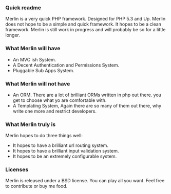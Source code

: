 ### Quick readme
Merlin is a very quick PHP framework. Designed for PHP 5.3 and Up. Merlin does not hope to be a simple and quick framework. It hopes to be a clean framework.
Merlin is still work in progress and will probably be so for a little longer.

### What Merlin will have

* An MVC ish System.
* A Decent Authentication and Permissions System.
* Pluggable Sub Apps System.

### What Merlin will not have

* An ORM. There are a lot of brilliant ORMs written in php out there. you get to choose what yo are comfortable with.
* A Templating System, Again there are so many of them out there, why write one more and restrict developers.

### What Merlin truly is

Merlin hopes to do three things well:
* It hopes to have a brilliant url routing system.
* It hopes to have a brilliant input validation system.
* It hopes to be an extremely configurable system.

### Licenses
Merlin is released under a BSD license. You can play all you want. Feel free to contribute or buy me food.
